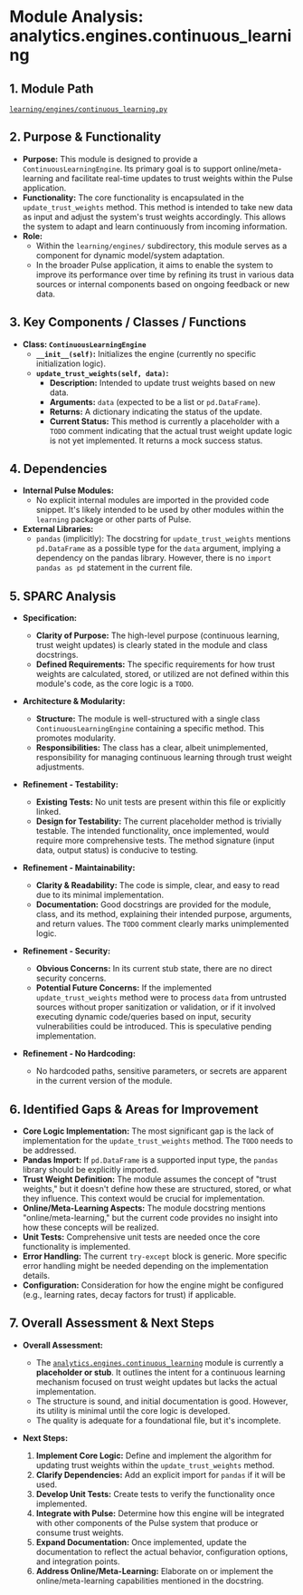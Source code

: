 # Module Analysis: analytics.engines.continuous_learning

## 1. Module Path

[`learning/engines/continuous_learning.py`](learning/engines/continuous_learning.py:1)

## 2. Purpose & Functionality

*   **Purpose:** This module is designed to provide a `ContinuousLearningEngine`. Its primary goal is to support online/meta-learning and facilitate real-time updates to trust weights within the Pulse application.
*   **Functionality:** The core functionality is encapsulated in the `update_trust_weights` method. This method is intended to take new data as input and adjust the system's trust weights accordingly. This allows the system to adapt and learn continuously from incoming information.
*   **Role:**
    *   Within the `learning/engines/` subdirectory, this module serves as a component for dynamic model/system adaptation.
    *   In the broader Pulse application, it aims to enable the system to improve its performance over time by refining its trust in various data sources or internal components based on ongoing feedback or new data.

## 3. Key Components / Classes / Functions

*   **Class: `ContinuousLearningEngine`**
    *   **`__init__(self)`:** Initializes the engine (currently no specific initialization logic).
    *   **`update_trust_weights(self, data)`:**
        *   **Description:** Intended to update trust weights based on new data.
        *   **Arguments:** `data` (expected to be a list or `pd.DataFrame`).
        *   **Returns:** A dictionary indicating the status of the update.
        *   **Current Status:** This method is currently a placeholder with a `TODO` comment indicating that the actual trust weight update logic is not yet implemented. It returns a mock success status.

## 4. Dependencies

*   **Internal Pulse Modules:**
    *   No explicit internal modules are imported in the provided code snippet. It's likely intended to be used by other modules within the `learning` package or other parts of Pulse.
*   **External Libraries:**
    *   `pandas` (implicitly): The docstring for `update_trust_weights` mentions `pd.DataFrame` as a possible type for the `data` argument, implying a dependency on the pandas library. However, there is no `import pandas as pd` statement in the current file.

## 5. SPARC Analysis

*   **Specification:**
    *   **Clarity of Purpose:** The high-level purpose (continuous learning, trust weight updates) is clearly stated in the module and class docstrings.
    *   **Defined Requirements:** The specific requirements for how trust weights are calculated, stored, or utilized are not defined within this module's code, as the core logic is a `TODO`.

*   **Architecture & Modularity:**
    *   **Structure:** The module is well-structured with a single class `ContinuousLearningEngine` containing a specific method. This promotes modularity.
    *   **Responsibilities:** The class has a clear, albeit unimplemented, responsibility for managing continuous learning through trust weight adjustments.

*   **Refinement - Testability:**
    *   **Existing Tests:** No unit tests are present within this file or explicitly linked.
    *   **Design for Testability:** The current placeholder method is trivially testable. The intended functionality, once implemented, would require more comprehensive tests. The method signature (input data, output status) is conducive to testing.

*   **Refinement - Maintainability:**
    *   **Clarity & Readability:** The code is simple, clear, and easy to read due to its minimal implementation.
    *   **Documentation:** Good docstrings are provided for the module, class, and its method, explaining their intended purpose, arguments, and return values. The `TODO` comment clearly marks unimplemented logic.

*   **Refinement - Security:**
    *   **Obvious Concerns:** In its current stub state, there are no direct security concerns.
    *   **Potential Future Concerns:** If the implemented `update_trust_weights` method were to process `data` from untrusted sources without proper sanitization or validation, or if it involved executing dynamic code/queries based on input, security vulnerabilities could be introduced. This is speculative pending implementation.

*   **Refinement - No Hardcoding:**
    *   No hardcoded paths, sensitive parameters, or secrets are apparent in the current version of the module.

## 6. Identified Gaps & Areas for Improvement

*   **Core Logic Implementation:** The most significant gap is the lack of implementation for the `update_trust_weights` method. The `TODO` needs to be addressed.
*   **Pandas Import:** If `pd.DataFrame` is a supported input type, the `pandas` library should be explicitly imported.
*   **Trust Weight Definition:** The module assumes the concept of "trust weights," but it doesn't define how these are structured, stored, or what they influence. This context would be crucial for implementation.
*   **Online/Meta-Learning Aspects:** The module docstring mentions "online/meta-learning," but the current code provides no insight into how these concepts will be realized.
*   **Unit Tests:** Comprehensive unit tests are needed once the core functionality is implemented.
*   **Error Handling:** The current `try-except` block is generic. More specific error handling might be needed depending on the implementation details.
*   **Configuration:** Consideration for how the engine might be configured (e.g., learning rates, decay factors for trust) if applicable.

## 7. Overall Assessment & Next Steps

*   **Overall Assessment:**
    *   The [`analytics.engines.continuous_learning`](learning/engines/continuous_learning.py:1) module is currently a **placeholder or stub**. It outlines the intent for a continuous learning mechanism focused on trust weight updates but lacks the actual implementation.
    *   The structure is sound, and initial documentation is good. However, its utility is minimal until the core logic is developed.
    *   The quality is adequate for a foundational file, but it's incomplete.

*   **Next Steps:**
    1.  **Implement Core Logic:** Define and implement the algorithm for updating trust weights within the `update_trust_weights` method.
    2.  **Clarify Dependencies:** Add an explicit import for `pandas` if it will be used.
    3.  **Develop Unit Tests:** Create tests to verify the functionality once implemented.
    4.  **Integrate with Pulse:** Determine how this engine will be integrated with other components of the Pulse system that produce or consume trust weights.
    5.  **Expand Documentation:** Once implemented, update the documentation to reflect the actual behavior, configuration options, and integration points.
    6.  **Address Online/Meta-Learning:** Elaborate on or implement the online/meta-learning capabilities mentioned in the docstring.
